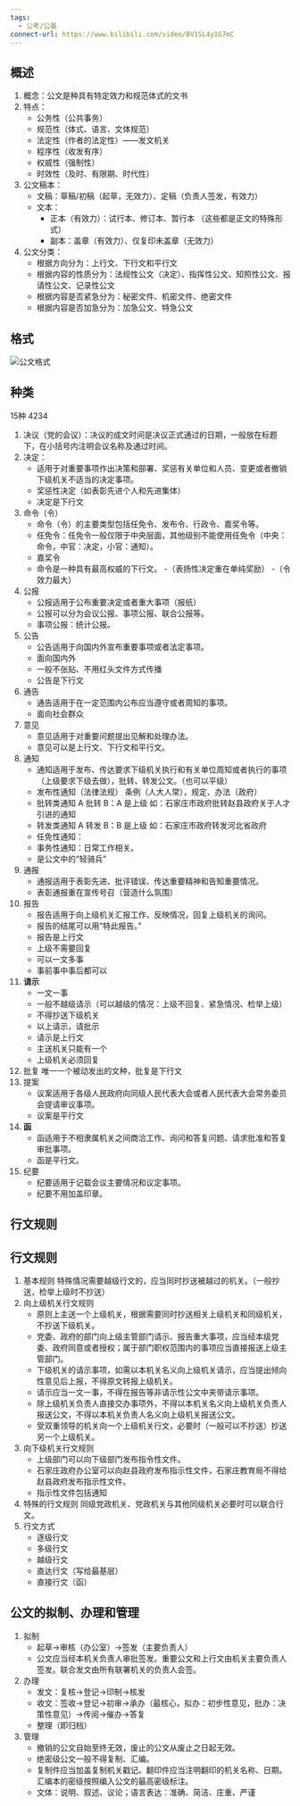 ```yaml
---
tags:
  - 公考/公基
connect-url: https://www.bilibili.com/video/BV1SL4y1G7mC
---
```

## 概述

1. 概念：公文是种具有特定效力和规范体式的文书
2. 特点：
	- 公务性（公共事务）
    - 规范性（体式、语言、文体规范）
    - 法定性（作者的法定性）——发文机关
    - 程序性（收发有序）
    - 权威性（强制性）
    - 时效性（及时、有限期、时代性）
3. 公文稿本：
    - 文稿：草稿/初稿（起草，无效力）、定稿（负责人签发，有效力）
    - 文本：
        - 正本（有效力）：试行本、修订本、暂行本 （这些都是正文的特殊形式）
        - 副本：盖章（有效力）、仅复印未盖章（无效力）
4. 公文分类：
    - 根据方向分为：上行文、下行文和平行文
    - 根据内容的性质分为：法规性公文（决定）、指挥性公文、知照性公文、报请性公文、记录性公文
    - 根据内容是否紧急分为：秘密文件、机密文件、绝密文件
    - 根据内容是否加急分为：加急公文、特急公文
## 格式

![公文格式](img/公文格式.webp)

## 种类

15种 4234

1. 决议（党的会议）：决议的成文时间是决议正式通过的日期，一般放在标题下，在小括号内注明会议名称及通过时间。
2. 决定：
    - 适用于对重要事项作出决策和部署、奖惩有关单位和人员、变更或者撤销下级机关不适当的决定事项。
    - 奖惩性决定（如表彰先进个人和先进集体）
    - 决定是下行文
3. 命令（令）
    - 命令（令）的主要类型包括任免令、发布令、行政令、嘉奖令等。
    - 任免令：任免令一般仅限于中央层面，其他级别不能使用任免令（中央：命令，中官：决定，小官：通知）。
    - 嘉奖令
    - 命令是一种具有最高权威的下行文。
    -（表扬性决定重在单纯奖励）
    -（令效力最大）
4. 公报
    - 公报适用于公布重要决定或者重大事项（报纸）
    - 公报可以分为会议公报、事项公报、联合公报等。
    - 事项公报：统计公报。
5. 公告
    - 公告适用于向国内外宣布重要事项或者法定事项。
    - 面向国内外
    - 一般不张贴、不用红头文件方式传播
    - 公告是下行文
6. 通告
    - 通告适用于在一定范围内公布应当遵守或者周知的事项。
    - 面向社会群众
7. 意见
    - 意见适用于对重要问题提出见解和处理办法。
    - 意见可以是上行文、下行文和平行文。
8. 通知
    - 通知适用于发布、传达要求下级机关执行和有关单位周知或者执行的事项（上级要求下级去做），批转、转发公文。（也可以平级）
    - 发布性通知（法律法规）
        条例（人大人常），规定、办法（政府）
    - 批转类通知
        A 批转 B：A 是上级
        如：石家庄市政府批转赵县政府关于人才引进的通知
    - 转发类通知
        A 转发 B：B 是上级
        如：石家庄市政府转发河北省政府
    - 任免性通知：
    - 事务性通知：日常工作相关。
    - 是公文中的“轻骑兵”
9. 通报
    - 通报适用于表彰先进、批评错误、传达重要精神和告知重要情况。
    - 表彰通报重在宣传号召（营造什么氛围）
10. 报告
    - 报告适用于向上级机关汇报工作、反映情况，回复上级机关的询问。
    - 报告的结尾可以用“特此报告。”
    - 报告是上行文
    - 上级不需要回复
    - 可以一文多事
    - 事前事中事后都可以
11. **请示**
    - 一文一事
    - 一般不越级请示（可以越级的情况：上级不回复、紧急情况、检举上级）
    - 不得抄送下级机关
    - 以上请示，请批示
    - 请示是上行文
    - 主送机关只能有一个
    - 上级机关必须回复
12. 批复
    唯一一个被动发出的文种，批复是下行文
13. 提案
    - 议案适用于各级人民政府向同级人民代表大会或者人民代表大会常务委员会提请审议事项。
    - 议案是平行文
14. **函**
    - 函适用于不相隶属机关之间商洽工作、询问和答复问题、请求批准和答复审批事项。
    - 函是平行文。
15. 纪要
    - 纪要适用于记载会议主要情况和议定事项。
    - 纪要不用加盖印章。

## 行文规则

## 行文规则

1. 基本规则
特殊情况需要越级行文的，应当同时抄送被越过的机关。（一般抄送，检举上级时不抄送）
2. 向上级机关行文规则
    - 原则上主送一个上级机关，根据需要同时抄送相关上级机关和同级机关，不抄送下级机关。
    - 党委、政府的部门向上级主管部门请示、报告重大事项，应当经本级党委、政府同意或者授权；属于部门职权范围内的事项应当直接报送上级主管部门。
    - 下级机关的请示事项，如需以本机关名义向上级机关请示，应当提出倾向性意见后上报，不得原文转报上级机关。
    - 请示应当一文一事，不得在报告等非请示性公文中夹带请示事项。
    - 除上级机关负责人直接交办事项外，不得以本机关名义向上级机关负责人报送公文，不得以本机关负责人名义向上级机关报送公文。
    - 受双重领导的机关向一个上级机关行文，必要时（一般可以不抄送）抄送另一个上级机关。
3. 向下级机关行文规则
    - 上级部门可以向下级部门发布指令性文件。
    - 石家庄政府办公室可以向赵县政府发布指示性文件，石家庄教育局不得给赵县政府发布指示性文件。
    - 指示性文件包括通知
4. 特殊的行文规则
    同级党政机关、党政机关与其他同级机关必要时可以联合行文。
5. 行文方式
    - 逐级行文
    - 多级行文
    - 越级行文
    - 直达行文（写给最基层）
    - 直接行文（函）

## 公文的拟制、办理和管理

1. 拟制
    - 起草→审核（办公室）→签发（主要负责人）
    - 公文应当经本机关负责人审批签发。重要公文和上行文由机关主要负责人签发。联合发文由所有联署机关的负责人会签。
2. 办理
    - 发文：复核→登记→印制→核发
    - 收文：签收→登记→初审→承办（最核心，拟办：初步性意见，批办：决策性意见）→传阅→催办→答复
    - 整理（即归档）
3. 管理
    - 撤销的公文自始至终无效，废止的公文从废止之日起无效。
    - 绝密级公文一般不得复制、汇编。
    - 复制件应当加盖复制机关戳记。翻印件应当注明翻印的机关名称、日期。汇编本的密级按照编入公文的最高密级标注。
    - 文体：说明、叙述、议论；语言表达：准确、简洁、庄重、严谨